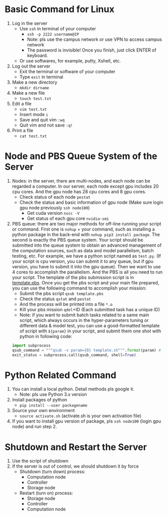 # Basic Command for Linux

1. Log in the server
    + Use ```ssh``` in terminal of your computer
        * ```ssh -p 2222 username@IP```
        * Note: pls use the campus network or use VPN to access campus network
        * The password is invisible! Once you finish, just click ENTER of keyboard. 
    + Or use softwares, for example, putty, Xshell, etc.
2. Log out the server
    +  Exit the terminal or software of your computer
    +  Type ```exit``` in terminal
3. Make a new directory
    + ```mkdir dirname```
4. Make a new file
    + ```touch test.txt```
5. Edit a file
    + ```vim test.txt```
    + Insert mode ```i```
    + Save and quit vim ```:wq```
    + Quit vim and not save ```:q!```
6. Print a file
    + ```cat test.txt```

# Node and PBS Queue System of the Server

1. Nodes: in the server, there are multi-nodes, and each node can be regarded a computer. In our server, each node except gpu includes 20 cpu cores. And the gpu node has 28 cpu cores and 8 gpu cores.
    + Check status of each node ```pestat```
    + Check the status and basic information of gpu node (Make sure login gpu node previously ```ssh node100```)
        * Get cuda version ```nvcc -V```
        * Get status of each gpu core ```nvidia-smi```
2. PBS queue: there are two major methods for off-line running your script or command. First one is ```nohup``` + your command, such as installing a python package in the back-end with ```nohup pip3 install package```. The second is exactly the PBS queue system. Your script should be submitted into the queue system to obtain an advanced management of the computation sources, such as data and model parallelism, batch testing, etc. For example, we have a python script named as ```test.py```. (If your script is cpu version, you can submit it to any queue, but if gpu version, you have to submit it into the gpu queue). Then we want to use 4 cores to accomplish the parallelism. And the PBS is all you need to run your script. The template of the pbs submission script is in [template.pbs](./template.pbs). Once you get the pbs script and your main file prepared, you can use the following command to accomplish your mission:
    + Submit the pbs script ```qsub template.pbs```
    + Check the status ```qstat``` and ```pestat```
    + And the process will be printed into a file ```*.o```
    + Kill your pbs mission ```qdel```+ID (Each submitted task has a unique ID)
    + Note: if you want to submit batch tasks related to a same main script, which always occurs in the hyper-parameters tuning or different data & model test, you can use a good-formatted template of script with ```${param}``` in your script, and submit them one shot with python in following code:
    ```python
    import subprocess
    qsub_command = """qsub -v param={0} template.sh""".format(param) # strip the tail '.csv'
    exit_status = subprocess.call(qsub_command, shell=True)
    ```

# Python Related Command

1. You can install a local python. Detail methods pls google it.
    + Note: pls use Python 3.x version
2. Install packages of python
    + ```pip install --user packagename```
3. Source your own environment
    + ```source activate.sh``` (activate.sh is your own activation file)
4. If you want to install gpu version of package, pls ```ssh node100``` (login gpu node) and run step 2.
    
# Shutdown and Restart the Server

1. Use the script of shutdown
2. If the server is out of control, we should shutdown it by force
    + Shutdown (turn down) process:
        * Computation node
        * Controller
        * Storage node
    + Restart (turn on) process:
        * Storage node
        * Controller
        * Computation node

